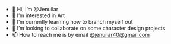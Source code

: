 - 👋 Hi, I’m @Jenuilar
- 👀 I’m interested in Art
- 🌱 I’m currently learning how to branch myself out
- 💞️ I’m looking to collaborate on some character design projects
- 📫 How to reach me is by email @jenuilar40@gmail.com

<!---
Jenuilar/Jenuilar is a ✨ special ✨ repository because its `README.md` (this file) appears on your GitHub profile.
You can click the Preview link to take a look at your changes.
--->
